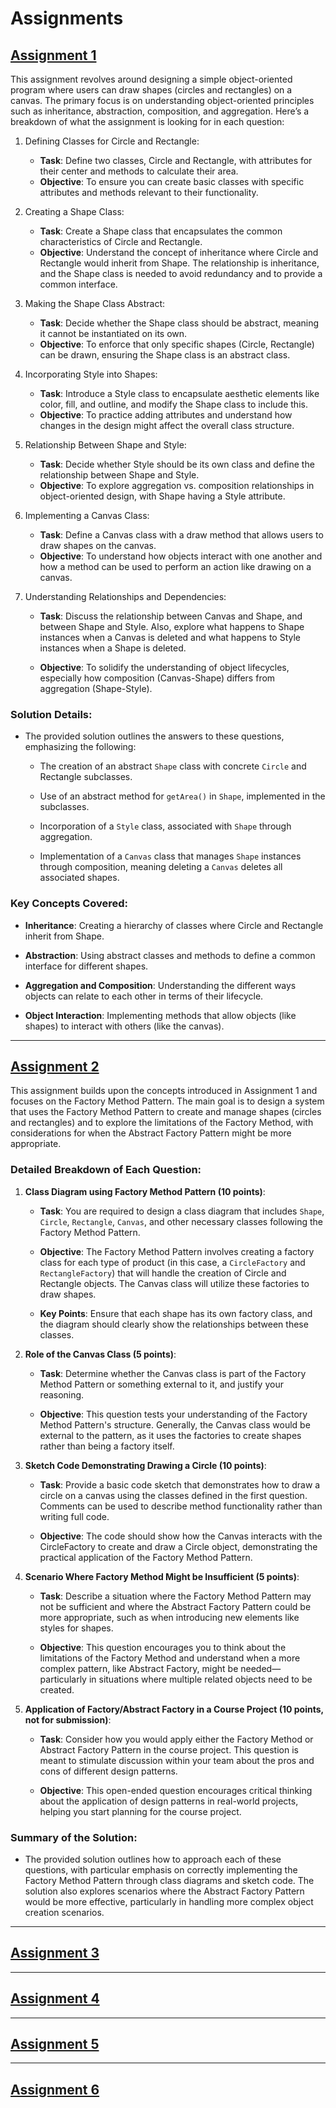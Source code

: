 # Assignments 

## [Assignment 1](https://github.com/MarkShinozaki/CPTS487-SoftwareDesign-Architecture/tree/Assignments/Assignment%201)

This assignment revolves around designing a simple object-oriented program where users can draw shapes (circles and rectangles) on a canvas. The primary focus is on understanding object-oriented principles such as inheritance, abstraction, composition, and aggregation. Here’s a breakdown of what the assignment is looking for in each question:

1. Defining Classes for Circle and Rectangle:

    - **Task**: Define two classes, Circle and Rectangle, with attributes for their center and methods to calculate their area.
    - **Objective**: To ensure you can create basic classes with specific attributes and methods relevant to their functionality.

2. Creating a Shape Class:

    - **Task**: Create a Shape class that encapsulates the common characteristics of Circle and Rectangle.
    - **Objective**: Understand the concept of inheritance where Circle and Rectangle would inherit from Shape. The relationship is inheritance, and the Shape class is needed to avoid redundancy and to provide a common interface.

3. Making the Shape Class Abstract:

    - **Task**: Decide whether the Shape class should be abstract, meaning it cannot be instantiated on its own.
    - **Objective**: To enforce that only specific shapes (Circle, Rectangle) can be drawn, ensuring the Shape class is an abstract class.

4. Incorporating Style into Shapes:

    - **Task**: Introduce a Style class to encapsulate aesthetic elements like color, fill, and outline, and modify the Shape class to include this.
    - **Objective**: To practice adding attributes and understand how changes in the design might affect the overall class structure.

5. Relationship Between Shape and Style:

    - **Task**: Decide whether Style should be its own class and define the relationship between Shape and Style.
    - **Objective**: To explore aggregation vs. composition relationships in object-oriented design, with Shape having a Style attribute.

6. Implementing a Canvas Class:

    - **Task**: Define a Canvas class with a draw method that allows users to draw shapes on the canvas.
    - **Objective**: To understand how objects interact with one another and how a method can be used to perform an action like drawing on a canvas.

7. Understanding Relationships and Dependencies:

    - **Task**: Discuss the relationship between Canvas and Shape, and between Shape and Style. Also, explore what happens to Shape instances when a Canvas is deleted and what happens to Style instances when a Shape is deleted.

    - **Objective**: To solidify the understanding of object lifecycles, especially how composition (Canvas-Shape) differs from aggregation (Shape-Style).

### Solution Details:

- The provided solution outlines the answers to these questions, emphasizing the following:

    - The creation of an abstract `Shape` class with concrete `Circle` and Rectangle subclasses.

    - Use of an abstract method for `getArea()` in `Shape`, implemented in the subclasses.

    - Incorporation of a `Style` class, associated with `Shape` through aggregation.

    - Implementation of a `Canvas` class that manages `Shape` instances through composition, meaning deleting a `Canvas` deletes all associated shapes.


### Key Concepts Covered:

- **Inheritance**: Creating a hierarchy of classes where Circle and Rectangle inherit from Shape.

- **Abstraction**: Using abstract classes and methods to define a common interface for different shapes.

- **Aggregation and Composition**: Understanding the different ways objects can relate to each other in terms of their lifecycle.

- **Object Interaction**: Implementing methods that allow objects (like shapes) to interact with others (like the canvas).

---

## [Assignment 2](https://github.com/MarkShinozaki/CPTS487-SoftwareDesign-Architecture/tree/Assignments/Assignment%202)

This assignment builds upon the concepts introduced in Assignment 1 and focuses on the Factory Method Pattern. The main goal is to design a system that uses the Factory Method Pattern to create and manage shapes (circles and rectangles) and to explore the limitations of the Factory Method, with considerations for when the Abstract Factory Pattern might be more appropriate.

### Detailed Breakdown of Each Question:

1. **Class Diagram using Factory Method Pattern (10 points)**:
   
    - **Task**: You are required to design a class diagram that includes `Shape`, `Circle`, `Rectangle`, `Canvas`, and other necessary classes following the Factory Method Pattern.
      
    - **Objective**: The Factory Method Pattern involves creating a factory class for each type of product (in this case, a `CircleFactory` and `RectangleFactory`) that will handle the creation of Circle and Rectangle objects. The Canvas class will utilize these factories to draw shapes.
      
    - **Key Points**: Ensure that each shape has its own factory class, and the diagram should clearly show the relationships between these classes.

3. **Role of the Canvas Class (5 points)**:

    - **Task**: Determine whether the Canvas class is part of the Factory Method Pattern or something external to it, and justify your reasoning.

    - **Objective**: This question tests your understanding of the Factory Method Pattern's structure. Generally, the Canvas class would be external to the pattern, as it uses the factories to create shapes rather than being a factory itself.

3. **Sketch Code Demonstrating Drawing a Circle (10 points)**:

    - **Task**: Provide a basic code sketch that demonstrates how to draw a circle on a canvas using the classes defined in the first question. Comments can be used to describe method functionality rather than writing full code.

    - **Objective**: The code should show how the Canvas interacts with the CircleFactory to create and draw a Circle object, demonstrating the practical application of the Factory Method Pattern.

4. **Scenario Where Factory Method Might be Insufficient (5 points)**:

    - **Task**: Describe a situation where the Factory Method Pattern may not be sufficient and where the Abstract Factory Pattern could be more appropriate, such as when introducing new elements like styles for shapes.

    - **Objective**: This question encourages you to think about the limitations of the Factory Method and understand when a more complex pattern, like Abstract Factory, might be needed—particularly in situations where multiple related objects need to be created.

5. **Application of Factory/Abstract Factory in a Course Project (10 points, not for submission)**:

    - **Task**: Consider how you would apply either the Factory Method or Abstract Factory Pattern in the course project. This question is meant to stimulate discussion within your team about the pros and cons of different design patterns.

    - **Objective**: This open-ended question encourages critical thinking about the application of design patterns in real-world projects, helping you start planning for the course project.


### Summary of the Solution:
- The provided solution outlines how to approach each of these questions, with particular emphasis on correctly implementing the Factory Method Pattern through class diagrams and sketch code. The solution also explores scenarios where the Abstract Factory Pattern would be more effective, particularly in handling more complex object creation scenarios.


---
## [Assignment 3](https://github.com/MarkShinozaki/CPTS487-SoftwareDesign-Architecture/tree/Assignments/Assignment%203)



---
## [Assignment 4](https://github.com/MarkShinozaki/CPTS487-SoftwareDesign-Architecture/tree/Assignments/Assignment%204)

---
## [Assignment 5](https://github.com/MarkShinozaki/CPTS487-SoftwareDesign-Architecture/tree/Assignments/Assignment%205)



---
## [Assignment 6](https://github.com/MarkShinozaki/CPTS487-SoftwareDesign-Architecture/tree/Assignments/Assignment%206)
